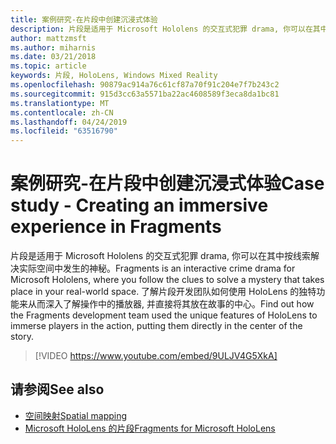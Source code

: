 ```yaml
---
title: 案例研究-在片段中创建沉浸式体验
description: 片段是适用于 Microsoft Hololens 的交互式犯罪 drama, 你可以在其中按线索解决实际空间中发生的神秘。
author: mattzmsft
ms.author: miharnis
ms.date: 03/21/2018
ms.topic: article
keywords: 片段, HoloLens, Windows Mixed Reality
ms.openlocfilehash: 90879ac914a76c61cf87a70f91c204e7f7b243c2
ms.sourcegitcommit: 915d3cc63a5571ba22ac4608589f3eca8da1bc81
ms.translationtype: MT
ms.contentlocale: zh-CN
ms.lasthandoff: 04/24/2019
ms.locfileid: "63516790"
---
```

# <a name="case-study---creating-an-immersive-experience-in-fragments"></a><span data-ttu-id="dc8f8-104">案例研究-在片段中创建沉浸式体验</span><span class="sxs-lookup"><span data-stu-id="dc8f8-104">Case study - Creating an immersive experience in Fragments</span></span>

<span data-ttu-id="dc8f8-105">片段是适用于 Microsoft Hololens 的交互式犯罪 drama, 你可以在其中按线索解决实际空间中发生的神秘。</span><span class="sxs-lookup"><span data-stu-id="dc8f8-105">Fragments is an interactive crime drama for Microsoft Hololens, where you follow the clues to solve a mystery that takes place in your real-world space.</span></span> <span data-ttu-id="dc8f8-106">了解片段开发团队如何使用 HoloLens 的独特功能来从而深入了解操作中的播放器, 并直接将其放在故事的中心。</span><span class="sxs-lookup"><span data-stu-id="dc8f8-106">Find out how the Fragments development team used the unique features of HoloLens to immerse players in the action, putting them directly in the center of the story.</span></span>



>[!VIDEO https://www.youtube.com/embed/9ULJV4G5XkA]

## <a name="see-also"></a><span data-ttu-id="dc8f8-107">请参阅</span><span class="sxs-lookup"><span data-stu-id="dc8f8-107">See also</span></span>
* [<span data-ttu-id="dc8f8-108">空间映射</span><span class="sxs-lookup"><span data-stu-id="dc8f8-108">Spatial mapping</span></span>](spatial-mapping.md)
* [<span data-ttu-id="dc8f8-109">Microsoft HoloLens 的片段</span><span class="sxs-lookup"><span data-stu-id="dc8f8-109">Fragments for Microsoft HoloLens</span></span>](https://www.microsoft.com/p/fragments/9nblggh5ggm8)
